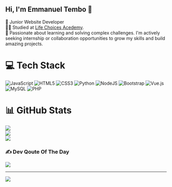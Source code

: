 ## Hi, I'm Emmanuel Tembo 💫

🌱 Junior Website Developer<br>
👨‍🎓 Studied at [Life Choices Acedemy](https://lifechoicesacademy.com/).<br/>
💬 Passionate about learning and solving complex challenges. I'm actively seeking internship or collaboration opportunities to grow my skills and build amazing projects.

# 💻 Tech Stack
![JavaScript](https://img.shields.io/badge/javascript-%23323330.svg?style=for-the-badge&logo=javascript&logoColor=%23F7DF1E) ![HTML5](https://img.shields.io/badge/html5-%23E34F26.svg?style=for-the-badge&logo=html5&logoColor=white) ![CSS3](https://img.shields.io/badge/css3-%231572B6.svg?style=for-the-badge&logo=css3&logoColor=white) ![Python](https://img.shields.io/badge/python-3670A0?style=for-the-badge&logo=python&logoColor=ffdd54) ![NodeJS](https://img.shields.io/badge/node.js-6DA55F?style=for-the-badge&logo=node.js&logoColor=white) ![Bootstrap](https://img.shields.io/badge/bootstrap-%238511FA.svg?style=for-the-badge&logo=bootstrap&logoColor=white) ![Vue.js](https://img.shields.io/badge/vue.js-%2335495e.svg?style=for-the-badge&logo=vuedotjs&logoColor=%234FC08D) ![MySQL](https://img.shields.io/badge/mysql-4479A1.svg?style=for-the-badge&logo=mysql&logoColor=white) ![PHP](https://img.shields.io/badge/php-%23777BB4.svg?style=for-the-badge&logo=php&logoColor=white)
# 📊 GitHub Stats
![](https://github-readme-stats.vercel.app/api?username=Emmanuel-Tembo&theme=dark&hide_border=false&include_all_commits=false&count_private=false)<br/>
![](https://nirzak-streak-stats.vercel.app/?user=Emmanuel-Tembo&theme=dark&hide_border=false)<br/>
![](https://github-readme-stats.vercel.app/api/top-langs/?username=Emmanuel-Tembo&theme=dark&hide_border=false&include_all_commits=false&count_private=false&layout=compact)

### ✍️ Dev Qoute Of The Day
![](https://quotes-github-readme.vercel.app/api?type=horizontal&theme=radical)

---
[![](https://visitcount.itsvg.in/api?id=Emmanuel-Tembo&icon=0&color=0)](https://visitcount.itsvg.in)

<!-- Proudly created with GPRM ( https://gprm.itsvg.in ) -->
<!--
**Emmanuel-Tembo/Emmanuel-Tembo** is a ✨ _special_ ✨ repository because its `README.md` (this file) appears on your GitHub profile.
-->
